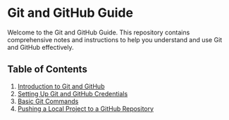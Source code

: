 # Git and GitHub Guide

Welcome to the Git and GitHub Guide. This repository contains comprehensive notes and instructions to help you understand and use Git and GitHub effectively.

## Table of Contents

1. [Introduction to Git and GitHub](Git/chapter/1.Intro.md)
2. [Setting Up Git and GitHub Credentials](Step-Up-Creditinal.md)
3. [Basic Git Commands](Basic-Command.md)
4. [Pushing a Local Project to a GitHub Repository](Push-Local-Project-to-GitHub-Repository.md)
